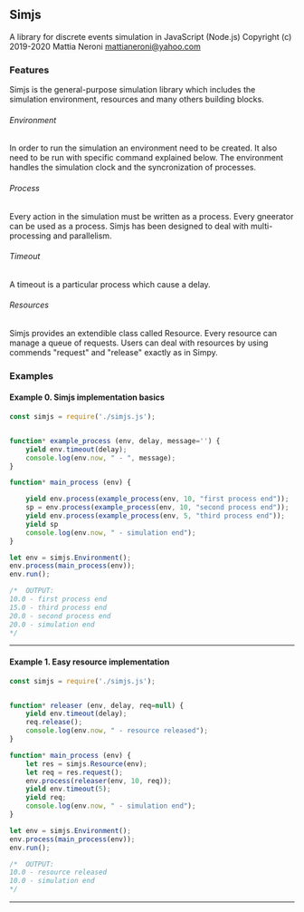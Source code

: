 ## Simjs
A library for discrete events simulation in JavaScript (Node.js)
Copyright (c) 2019-2020 Mattia Neroni mattianeroni@yahoo.com

### Features

Simjs is the general-purpose simulation library which includes the simulation environment, resources and many others building blocks.

###### Environment
In order to run the simulation an environment need to be created. It also need to be run with specific command explained below.
The environment handles the simulation clock and the syncronization of processes.

###### Process
Every action in the simulation must be written as a process.
Every gneerator can be used as a process.
Simjs has been designed to deal with multi-processing and parallelism.

###### Timeout
A timeout is a particular process which cause a delay.

###### Resources
Simjs provides an extendible class called Resource. Every resource can manage a queue of requests. Users can deal with resources by using commends "request" and "release" exactly as in Simpy.


### Examples

#### Example 0. Simjs implementation basics


```javascript
const simjs = require('./simjs.js');


function* example_process (env, delay, message='') {
    yield env.timeout(delay);
    console.log(env.now, " - ", message);
}

function* main_process (env) {

    yield env.process(example_process(env, 10, "first process end"));
    sp = env.process(example_process(env, 10, "second process end"));
    yield env.process(example_process(env, 5, "third process end"));
    yield sp
    console.log(env.now, " - simulation end");
}

let env = simjs.Environment();
env.process(main_process(env));
env.run();

/* 	OUTPUT:
10.0 - first process end
15.0 - third process end
20.0 - second process end
20.0 - simulation end
*/
```
***

#### Example 1. Easy resource implementation


```javascript
const simjs = require('./simjs.js');


function* releaser (env, delay, req=null) {
    yield env.timeout(delay);
    req.release();
    console.log(env.now, " - resource released");
}

function* main_process (env) {
    let res = simjs.Resource(env);
    let req = res.request();
    env.process(releaser(env, 10, req));
    yield env.timeout(5);
    yield req;
    console.log(env.now, " - simulation end");
}

let env = simjs.Environment();
env.process(main_process(env));
env.run();

/* 	OUTPUT:
10.0 - resource released
10.0 - simulation end
*/
```
***
